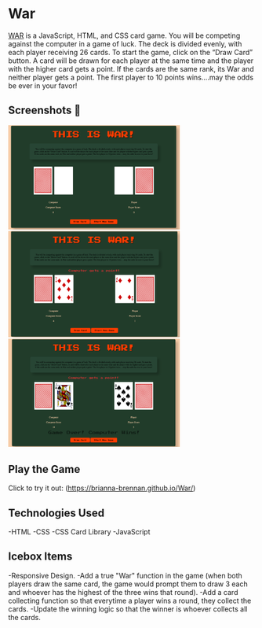 # War

[WAR](https://brianna-brennan.github.io/War/) is a JavaScript, HTML, and CSS card game. You will be competing against the computer in a game of luck. The deck is divided evenly, with each player receiving 26 cards. To start the game, click on the “Draw Card” button. A card will be drawn for each player at the same time and the player with the higher card gets a point. If the cards are the same rank, its War and neither player gets a point. The first player to 10 points wins….may the odds be ever in your favor!

## Screenshots 📸

<img alt="Opening Screen" src="public/Screen Shot 2021-11-30 at 9.17.47 PM.png" width="350"> <img alt="Mid Game" src="public/Screen Shot 2021-11-30 at 9.18.12 PM.png" width="350"> <img alt="Game Over" src="public/Screen Shot 2021-11-30 at 9.17.10 PM.png" width="350">

## Play the Game

Click to try it out: (https://brianna-brennan.github.io/War/)

## Technologies Used

-HTML
-CSS
-CSS Card Library
-JavaScript

## Icebox Items

-Responsive Design.
-Add a true "War" function in the game (when both players draw the same card, the game would prompt them to draw 3 each and whoever has the highest of the three wins that round).
-Add a card collecting function so that everytime a player wins a round, they collect the cards.
-Update the winning logic so that the winner is whoever collects all the cards.

